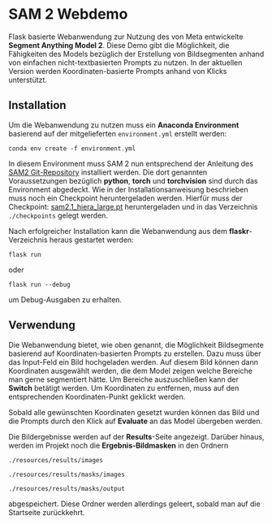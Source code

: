 # SAM 2 Webdemo

Flask basierte Webanwendung zur Nutzung des von Meta entwickelte **Segment Anything Model 2**. Diese Demo gibt die Möglichkeit, die Fähigkeiten des Models bezüglich der Erstellung von Bildsegmenten anhand von einfachen nicht-textbasierten Prompts zu nutzen. In der aktuellen Version werden Koordinaten-basierte Prompts anhand von Klicks unterstützt.

## Installation
Um die Webanwendung zu nutzen muss ein **Anaconda Environment** basierend auf der mitgelieferten `environment.yml` erstellt werden:

`conda env create -f environment.yml`

In diesem Environment muss SAM 2 nun entsprechend der Anleitung des [SAM2 Git-Repository](https://github.com/facebookresearch/sam2/tree/main) installiert werden. Die dort genannten Voraussetzungen bezüglich **python**, **torch** und **torchvision** sind durch das Environment abgedeckt.
Wie in der Installationsanweisung beschrieben muss noch ein Checkpoint heruntergeladen werden. Hierfür muss der Checkpoint: [sam2.1_hiera_large.pt](https://dl.fbaipublicfiles.com/segment_anything_2/092824/sam2.1_hiera_large.pt) heruntergeladen und in das Verzeichnis `./checkpoints` gelegt werden.

Nach erfolgreicher Installation kann die Webanwendung aus dem **flaskr**-Verzeichnis heraus gestartet werden:

`flask run`

oder

`flask run --debug`

um Debug-Ausgaben zu erhalten.

## Verwendung
Die Webanwendung bietet, wie oben genannt, die Möglichkeit Bildsegmente basierend auf Koordinaten-basierten Prompts zu erstellen. Dazu muss über das Input-Feld ein Bild hochgeladen werden. Auf diesem Bild können dann Koordinaten ausgewählt werden, die dem Model zeigen welche Bereiche man gerne segmentiert hätte.
Um Bereiche auszuschließen kann der **Switch** betätigt werden.
Um Koordinaten zu entfernen, muss auf den entsprechenden Koordinaten-Punkt geklickt werden.

Sobald alle gewünschten Koordinaten gesetzt wurden können das Bild und die Prompts durch den Klick auf **Evaluate** an das Model übergeben werden.

Die Bildergebnisse werden auf der **Results**-Seite angezeigt. Darüber hinaus, werden im Projekt noch die **Ergebnis-Bildmasken** in den Ordnern 

<code>./resources/results/images <br>
./resources/results/masks/images <br>
./resources/results/masks/output</code>

abgespeichert. Diese Ordner werden allerdings geleert, sobald man auf die Startseite zurückkehrt.
